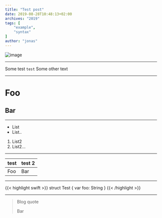 ```yaml
---
title: "Test post"
date: 2019-08-28T10:48:13+02:00
archives: "2019"
tags: [
    "example",
    "syntax"
]
author: "jonas"
---
```


![image](/img/test-img.png)

---

Some test `test` Some other text

---

# Foo

## Bar

---

* List
* List..

1. List2
2. List2...

---

| test | test 2 |
| ---- | ------ |
| Foo | Bar |

---

{{< highlight swift >}}
struct Test {
    var foo: String
}
{{< /highlight >}}

---

> Blog quote
> 
> Bar